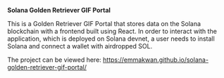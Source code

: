 <b>Solana Golden Retriever GIF Portal</b>

This is a Golden Retriever GIF Portal that stores data on the Solana blockchain with a frontend built using React. In order to interact with the application, which is deployed on Solana devnet, a user needs to install Solana and connect a wallet with airdropped SOL. 

The project can be viewed here:
https://emmakwan.github.io/solana-golden-retriever-gif-portal/
